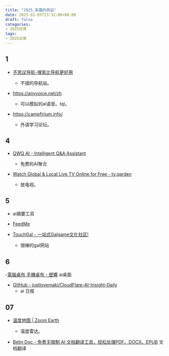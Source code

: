 ```yaml
---
title: "2025_有趣的网站"
date: 2025-01-05T23:32:00+08:00
draft: false
categories:
- 2025日常
tags:
- 2025日常
---
```



## 1

- [不思议导航-搜索比导航更好用](https://orxing.top/nav)
	- 不错的导航站。


- https://anyvoice.net/zh
	- 可以模拟的ai语音。tql。



- https://campfirium.info/
	- 外语学习论坛。


## 4

- [QWQ AI - Intelligent Q&A Assistant](https://qwq32.com/)
	- 免费的AI聚合

- [Watch Global & Local Live TV Online for Free - tv.garden](https://tv.garden/)
	- 放电视。

## 5
- ai摘要工具
- [FeedMe](https://feedme.icu/)


- [TouchGal - 一站式Galgame文化社区!](https://www.touchgal.io/)
	- 很棒的gal网站


## 6 

-[電腦桌布 手機桌布 - 壁響](https://wallecho.com/)
	ai桌面

- [GitHub - justlovemaki/CloudFlare-AI-Insight-Daily](https://github.com/justlovemaki/CloudFlare-AI-Insight-Daily)
	- ai 日报



## 07

- [温度地图 | Zoom Earth](https://zoom.earth)
	- 温度雷达。

- [Belin Doc - 免费无限制 AI 文档翻译工具，轻松处理PDF、DOCX、EPUB](https://belindoc.com/zh)
	文档翻译